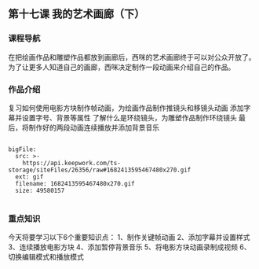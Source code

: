 


## 第十七课 我的艺术画廊（下）
### 课程导航
在把绘画作品和雕塑作品都放到画廊后，西咪的艺术画廊终于可以对公众开放了。为了让更多人知道自己的画廊，西咪决定制作一段动画来介绍自己的作品。
### 作品介绍
复习如何使用电影方块制作帧动画，为绘画作品制作推镜头和移镜头动画
添加字幕并设置字号、背景等属性
了解什么是环绕镜头，为雕塑作品制作环绕镜头
最后，将制作好的两段动画连续播放并添加背景音乐

 
```@BigFile

bigFile:
  src: >-
    https://api.keepwork.com/ts-storage/siteFiles/26356/raw#1682413595467480x270.gif
  ext: gif
  filename: 1682413595467480x270.gif
  size: 49580157
          
```


 
 



### 重点知识
今天将要学习以下6个重要知识点：
1、制作关键帧动画
2、添加字幕并设置样式
3、连续播放电影方块
4、添加暂停背景音乐
5、将电影方块动画录制成视频
6、切换编辑模式和播放模式